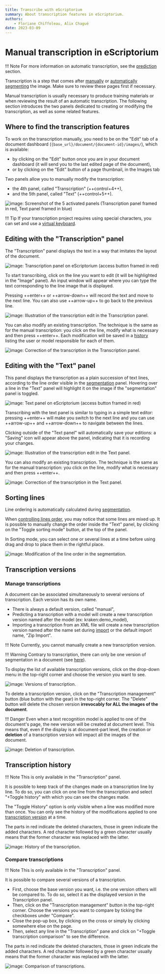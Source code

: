 ```yaml
---
title: Transcribe with eScriptorium
summary: About transcription features in eScriptorium.
authors:
    - Floriane Chiffoleau, Alix Chagué
date: 2023-03-09
---
```


# Manual transcription in eScriptorium

!!! Note
    For more information on automatic transcription, see the [prediction](predict.md#predict-the-segmentation) section.

Transcription is a step that comes after [manually](segment.md) or [automatically segmenting](predict.md#predict-the-segmentation) the image. Make sure to review these pages first if necessary.

Manual transcription is usually necessary to produce training materials or when reviewing the result of an automatic transcription. The following section introduces the two panels dedicated to creating or modifying the transcription, as well as some related features.

## Where to find the transcription features

To work on the transcription manually, you need to be on the "Edit" tab of a document dashboard (`{base_url}/document/{document-id}/images/`), which is available:

- by clicking on the "Edit" button once you are in your document dashboard (it will send you to the last edited page of the document),
- or by clicking on the "Edit" button of a page thumbnail, in the Images tab

Two panels allow you to manually modify the transcription:

- the 4th panel, called "Transcription" (++control+4++),
- and the 5th panel, called "Text" (++control+5++).

![image: Screenshot of the 5 activated panels (Transcription panel framed in red, Text panel framed in blue) ](img/transcribe/transcription_text_panels.png "The 4th and the 5th panels are for manually editing the transcription")

!!! Tip
    If your transcription project requires using special characters, you can set and use a [virtual keyboard](virtual_keyboard.md).

## Editing with the "Transcription" panel

The "Transcription" panel displays the text in a way that imitates the layout of the document.  

![image: Transcription panel on eScriptorium (access button framed in red)](img/transcribe/transcription_panel.png "Transcription panel on eScriptorium (access button framed in red)")  

To start transcribing, click on the line you want to edit (it will be highlighted in the "Image" panel). An input window will appear where you can type the text corresponding to the line image that is displayed.  

Pressing ++enter++ or ++arrow-down++ will record the text and move to the next line. You can also use ++arrow-up++ to go back to the previous line.

![image: Illustration of the transcription edit in the Transcription panel.](img/transcribe/by_hand.gif "Illustration of the transcription edit in the Transcription panel")

You can also modify an existing transcription. The technique is the same as for the manual transcription: you click on the line, modify what is necessary and then press ++enter++. Each modification will be saved in a [history](#transcription-history) listing the user or model responsible for each of them.

![image: Correction of the transcription in the Transcription panel.](img/transcribe/correction.gif "Correction of the transcription in the Transcription panel")

## Editing with the "Text" panel

This panel displays the transcription as a plain succession of text lines, according to the line order visible in the [segmentation](segment.md) panel. Hovering over a line in the "Text" panel will highlight it on the image if the "segmentation" panel is toggled.

![image: Text panel on eScriptorium (access button framed in red)](img/transcribe/text_panel.png "Text panel on eScriptorium (access button framed in red)")

Transcribing with the text panel is similar to typing in a simple text editor: pressing ++enter++ will make you switch to the next line and you can use ++arrow-up++ and ++arrow-down++ to navigate between the lines.

Clicking outside of the "Text panel" will automatically save your editions: a "Saving" icon will appear above the panel, indicating that it is recording your changes.

![image: Illustration of the transcription edit in the Text panel.](img/transcribe/by_hand_2.gif "Illustration of the transcription edit in the Text panel")

You can also modify an existing transcription. The technique is the same as for the manual transcription: you click on the line, modify what is necessary and then press ++enter++.

![image: Correction of the transcription in the Text panel.](img/transcribe/correction_2.gif "Correction of the transcription in the Text panel")

## Sorting lines

Line ordering is automatically calculated during [segmentation](segment.md).  

When [controlling lines order](segment.md)<!-- todo: add a more precise link to controlling line ordering -->, you may notice that some lines are mixed up. It is possible to manually change the order inside the "Text" panel, by clicking on the "Toggle sorting mode" button, at the top of the panel.  

In Sorting mode, you can select one or several lines at a time before using drag and drop to place them in the rightful place.

![image: Modification of the line order in the segmentation.](img/transcribe/line_order.gif "Modification of the line order in the segmentation")

## Transcription versions

### Manage transcriptions

A document can be associated simultaneously to several versions of transcription. Each version has its own name.  

- There is always a default version, called "manual",
- Predicting a transcription with a model will create a new transcription version named after the model (ex: kraken:demo_model),
- Importing a transcription from an XML file will create a new transcription version named after the name set during [import](import.md) or the default import name, "Zip Import".

!!! Note
    Currently, you cannot manually create a new transcription version.

!!! Warning
    Contrary to transcription, there can only be one version of segmentation in a document (see [here](segment.md)).

To display the list of available transcription versions, click on the drop-down menu in the top-right corner and choose the version you want to see.

![image: Versions of transcription.](img/transcribe/transcription_version.gif "Versions of transcription")

To delete a transcription version, click on the "Transcription management" button (blue button with the gear) in the top-right corner. The "Delete" button will delete the chosen version **irrevocably for ALL the images of the document**.

!!! Danger
    Even when a text recognition model is applied to one of the document's page, the new version will be created at document level. This means that, even if the display is at document-part level, the creation or **deletion** of a transcription version will impact all the images of the document.

![image: Deletion of transcription.](img/transcribe/delete_version.gif "Deletion of transcription")

## Transcription history

!!! Note
    This is only available in the "Transcription" panel.

It is possible to keep track of the changes made on a transcription line by line. To do so, you can click on one line from the transcription and select "+Toggle history" with which you can see the changes made.

The "Toggle History" option is only visible when a line was modified more than once. You can only see the history of the modifications applied to one [transcription version](#transcription-versions) at a time.

The parts in red indicate the deleted characters, those in green indicate the added characters. A red character followed by a green character usually means that the former character was replaced with the latter.

![image: History of the transcription.](img/transcribe/toggle_history.gif "History of the transcription")

### Compare transcriptions

!!! Note
    This is only available in the "Transcription" panel.

It is possible to compare several versions of a transcription.  

- First, choose the base version you want, i.e. the one version others will be compared to. To do so, select it as the displayed version in the Transcription panel.  
- Then, click on the "Transcription management" button in the top-right corner. Choose the versions you want to compare by ticking the checkboxes under "Compare".
- Close the pop-up box, by clicking on the cross or simply by clicking somewhere else on the page.  
- Then, select any line in the "Transcription" pane and click on "+Toggle transcription comparison" to see the difference.  

The parts in red indicate the deleted characters, those in green indicate the added characters. A red character followed by a green character usually means that the former character was replaced with the latter.

![image: Comparison of transcriptions.](img/transcribe/transcription_comparison.gif "Comparison of transcriptions")
